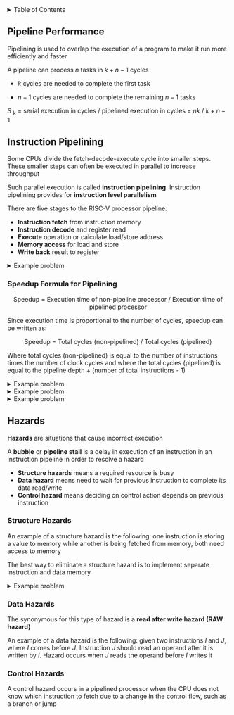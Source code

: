 <details>
<summary>Table of Contents</summary>
<ol>
  <li>
    <a href='#pipeline-performance'>Pipeline Performance</a>
  </li>
  <li>
    <a href='#instruction-pipelining'>Instruction Pipelining</a>
  </li>
  <li>
    <a href='#hazards'>Hazards</a>
  </li>
</ol>
</details>

## Pipeline Performance
Pipelining is used to overlap the execution of a program to make it run more efficiently and faster

A pipeline can process $n$ tasks in $k + n - 1$ cycles
<ul>
  <li>

  $k$ cycles are needed to complete the first task</li>
  <li>

  $n - 1$ cycles are needed to complete the remaining $n - 1$ tasks</li>
</ul>

$S$ <sub>k</sub> = serial execution in cycles / pipelined execution in cycles = $nk$ / $k + n - 1$

## Instruction Pipelining
Some CPUs divide the fetch-decode-execute cycle into smaller steps. These smaller steps can often be executed in parallel to increase throughput

Such parallel execution is called <strong>instruction pipelining</strong>. Instruction pipelining provides for <strong>instruction level parallelism</strong>

There are five stages to the RISC-V processor pipeline:
<ul>
  <li><strong>Instruction fetch</strong> from instruction memory</li>
  <li><strong>Instruction decode</strong> and register read</li>
  <li><strong>Execute</strong> operation or calculate load/store address</li>
  <li><strong>Memory access</strong> for load and store</li>
  <li><strong>Write back</strong> result to register</li>
</ul>

<details>
    <summary>Example problem</summary>

A nonpipelined system takes 200ns to process a task. The same task can be processed in a 5-segment pipeline with a clock cycle of 40ns

<ol>
  <li>Determine the speedup ration of the pipeline for 200 tasks</li>
  <li>What is the maximum speedup that could be achieved with the pipeline unit over the nonpipelined unit?</li>
</ol>  
<ul>  
  <details>
    <summary>Solution</summary>

<ol>
 <li>

 $S$ <sup>k</sup> = $n * k * t$ / $t * (n + k - 1)$ = (200 * 200) / ((200 + 5 - 1) * 40) = 4.9019</li>
 <li>

 Speedup<sub>max</sub> = $k$ = 5</li>
</ol>
</details>
</ul>  
</details>

### Speedup Formula for Pipelining
<div align="center">
Speedup = Execution time of non-pipeline processor / Execution time of pipelined processor
</div>

Since execution time is proportional to the number of cycles, speedup can be written as:

<div align="center">
Speedup = Total cycles (non-pipelined) / Total cycles (pipelined)
</div>

Where total cycles (non-pipelined) is equal to the number of instructions times the number of clock cycles and where the total cycles (pipelined) is equal to the pipeline depth + (number of total instructions - 1)

<details>
    <summary>Example problem</summary>

A non-pipelined processor executes an instruction in 5 clock cycles, whereas a pipelined processor has a 5-stage pipeline with a clock cycle time equal to the longest stage. If there are 100 instructions to execute and no stalls, what is the speedup achieved by pipelining?
  <details>
    <summary>Solution</summary>

Total clock cycles (non-pipelined) = # of clock cycles * # of instructions = 5 * 100 = 500<br />

Total clock cycles (pipelined) = pipeline depth + (instructions - 1) * total cycles = 5 + (100 - 1) * 1 = 104<br />

Speedup = 500 / 104 = 4.81
</details>
</ul>  
</details>

<details>
    <summary>Example problem</summary>

A 6-stage pipeline processor operates with a clock cycle time of 200ps and executes 500 instructions. Due to data hazards, the processor incurs 2 stall cycles per instruction on average. Assuming a non-pipelined processor takes 6 * 200 ps per instruction, what is the effective speedup of the pipelined  processor?
  <details>
    <summary>Solution</summary>

Total clock cycles (non-pipelined) = # of clock cycles * # of instructions = (6 * 500) * 200ps = 600000ps<br />

Total clock cycles (pipelined) = pipeline depth + (instructions - 1) * total cycles = (6 + (500 - 1) * 3) * 200ps = 300600ps<br />

Speedup = 600000ps / 300600ps = 1.996
</details>
</ul>  
</details>

<details>
    <summary>Example problem</summary>

A processor has two implementations:

A 4-stage pipeline with a clock cycle of 150ps
An 8-stage pipeline with a clock cycle of 90ps

Assume 500 instructions are executed and ignore hazards. What is the speedup of the 8-stage pipeline compared to the 4-stage pipeline?
  <details>
    <summary>Solution</summary>
4-stage:

Total clock cycles (pipelined) = pipeline depth + (instructions - 1) * total cycles = (4 + (500 - 1)) * 150ps = 75450ps<br />

8-stage:

Total clock cycles (pipelined) = pipeline depth + (instructions - 1) * total cycles = (8 + (500 - 1)) * 90ps = 45630ps<br />

Speedup of 8-stage versus 4-stage = 75450 / 45630 = 1.654
</details>
</ul>  
</details>

## Hazards
<strong>Hazards</strong> are situations that cause incorrect execution 

A <strong>bubble</strong> or <strong>pipeline stall</strong> is a delay in execution of an instruction in an instruction pipeline in order to resolve a hazard

<ul>
  <li><strong>Structure hazards</strong> means a required resource is busy</li>
  <li><strong>Data hazard</strong> means need to wait for previous instruction to complete its data read/write</li>
  <li><strong>Control hazard</strong> means deciding on control action depends on previous instruction</li>
</ul>

### Structure Hazards
An example of a structure hazard is the following: one instruction is storing a value to memory while another is being fetched from memory, both need access to memory

The best way to eliminate a structure hazard is to implement separate instruction and data memory

<details>
    <summary>Example problem</summary>

A pipelined processor is designed with a single-port memory, which means that both instruction fetch (IF) and memory access (MEM) stages must share the same memory unit. What kind of hazard does this architecture suffer from, and what is the best solution to minimize its impact?

<ul>  
  <details>
    <summary>Solution</summary>

Structural hazard. The fix is to implement separate instruction and data memory
</details>
</ul>  
</details>

### Data Hazards
The synonymous for this type of hazard is a <strong>read after write hazard (RAW hazard)</strong>

An example of a data hazard is the following: given two instructions $I$ and $J$, where $I$ comes before $J$. Instruction $J$ should read an operand after it is written by $I$. Hazard occurs when $J$ reads the operand before $I$ writes it

### Control Hazards 
A control hazard occurs in a pipelined processor when the CPU does not know which instruction to fetch due to a change in the control flow, such as a branch or jump

